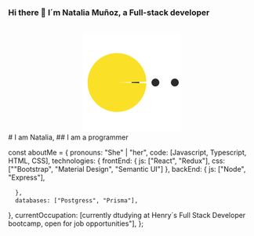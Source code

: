 ### Hi there 👋 I´m Natalia Muñoz, a Full-stack developer 

<div align="center">
	<br>
	<img src="https://raw.githubusercontent.com/Aniket965/Aniket965/master/pacman.svg?sanitize=true" width="200" height="200">
</div>
# I am Natalia,  
## I am a programmer


const aboutMe = {
   pronouns: "She" | "her",
   code: [Javascript, Typescript, HTML, CSS],
   technologies: {
      frontEnd: {
         js: ["React", "Redux"],
         css: [""Bootstrap", "Material Design", "Semantic UI"]
      },
      backEnd: {
         js: ["Node", "Express"],
        
      },
      databases: ["Postgress", "Prisma"],
     
   },
   currentOccupation: [currently dtudying at Henry´s  Full Stack Developer bootcamp, open for job opportunities"],
};
